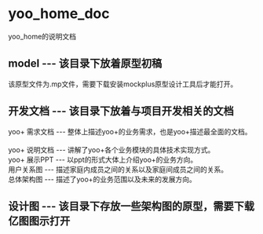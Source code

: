 # yoo_home_doc
yoo_home的说明文档     
   
model --- 该目录下放着原型初稿              
--------------------
该原型文件为.mp文件，需要下载安装mockplus原型设计工具后才能打开。         

开发文档 --- 该目录下放着与项目开发相关的文档                  
--------------------
yoo+ 需求文档 --- 整体上描述yoo+的业务需求，也是yoo+描述最全面的文档。                         
yoo+ 说明文档 --- 讲解了yoo+各个业务模块的具体技术实现方式。                               
yoo+ 展示PPT --- 以ppt的形式大体上介绍yoo+的业务方向。                         
用户关系图 --- 描述家庭内成员之间的关系以及家庭间成员之间的关系。                                             
总体架构图 --- 描述了yoo+的业务范围以及未来的发展方向。    

设计图 --- 该目录下存放一些架构图的原型，需要下载亿图图示打开
--------------------
